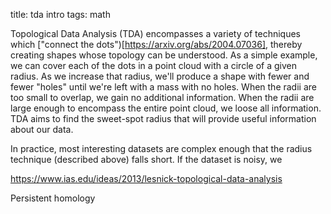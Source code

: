 title: tda intro
tags: math

Topological Data Analysis (TDA) encompasses a variety of techniques which ["connect the dots")[https://arxiv.org/abs/2004.07036], thereby creating shapes whose topology can be understood. As a simple example, we can cover each of the dots in a point cloud with a circle of a given radius. As we increase that radius, we'll produce a shape with fewer and fewer "holes" until we're left with a mass with no holes. When the radii are too small to overlap, we gain no additional information. When the radii are large enough to encompass the entire point cloud, we loose all information. TDA aims to find the sweet-spot radius that will provide useful information about our data.

In practice, most interesting datasets are complex enough that the radius technique (described above) falls short. If the dataset is noisy, we 

https://www.ias.edu/ideas/2013/lesnick-topological-data-analysis

Persistent homology
